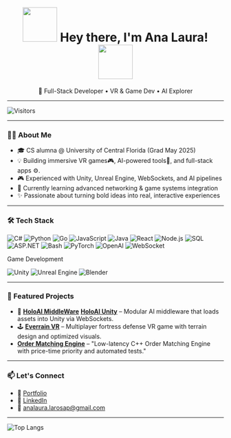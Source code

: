 
<!---
Wasasita/Wasasita is a ✨ special ✨ repository because its `README.md` (this file) appears on your GitHub profile.
You can click the Preview link to take a look at your changes.⭐


<h1 align="center"> <img align="left" width="100" height="100" src= https://github.com/Wasasita/Wasasita/assets/102564909/a2955519-d608-4e1d-a705-bc12a52f51c8>  Hey! Welcome to my GitHub Profile! <img align="right" width="100" height="100" src= https://github.com/Wasasita/Wasasita/assets/102564909/0033a79d-2b30-4c3c-ac0a-d88d4db83372> </h1>

<p align="center"> ⭐ I'm a Full Stack Software Developer in Process⭐ </p>

<p align="center">                   
 

</p>
--->

<h1 align="center">
  <img src="https://github.com/Wasasita/Wasasita/assets/102564909/a2955519-d608-4e1d-a705-bc12a52f51c8" width="80" />
  Hey there, I'm Ana Laura!
  <img src="https://github.com/Wasasita/Wasasita/assets/102564909/0033a79d-2b30-4c3c-ac0a-d88d4db83372" width="80" />
</h1>

<p align="center">🚀 Full-Stack Developer • VR & Game Dev • AI Explorer</p>

---

![Visitors](https://komarev.com/ghpvc/?username=Wasasita&style=flat-square&color=blue)

---

### 👩‍💻 About Me

- 🎓 CS alumna @ University of Central Florida (Grad May 2025)
- 💡 Building immersive VR games🎮, AI-powered tools🤖, and full-stack apps ⚙️.
- 🎮 Experienced with Unity, Unreal Engine, WebSockets, and AI pipelines
- 🌱 Currently learning advanced networking & game systems integration
- ✨ Passionate about turning bold ideas into real, interactive experiences

---

### 🛠 Tech Stack

![C#](https://img.shields.io/badge/-CSharp-239120?style=flat&logo=csharp)
![Python](https://img.shields.io/badge/-Python-3776AB?style=flat&logo=python)
![Go](https://img.shields.io/badge/-Go-00ADD8?style=flat&logo=go)
![JavaScript](https://img.shields.io/badge/-JavaScript-F7DF1E?style=flat&logo=javascript&logoColor=black)
![Java](https://img.shields.io/badge/-Java-007396?style=flat&logo=java)
![React](https://img.shields.io/badge/-React-20232A?style=flat&logo=react)
![Node.js](https://img.shields.io/badge/-Node.js-339933?style=flat&logo=node.js)
![SQL](https://img.shields.io/badge/-SQL-4479A1?style=flat&logo=postgresql)
![ASP.NET](https://img.shields.io/badge/-ASP.NET-5C2D91?style=flat&logo=dotnet)
![Bash](https://img.shields.io/badge/-Bash-4EAA25?style=flat&logo=gnu-bash)
![PyTorch](https://img.shields.io/badge/-PyTorch-EE4C2C?style=flat&logo=pytorch)
![OpenAI](https://img.shields.io/badge/-LLM%20APIs-412991?style=flat&logo=openai)
![WebSocket](https://img.shields.io/badge/-WebSocket-2C8EBB?style=flat&logo=websocket)

<p> Game Development</p>

![Unity](https://img.shields.io/badge/-Unity-000000?style=flat&logo=unity)
![Unreal Engine](https://img.shields.io/badge/-Unreal-313131?style=flat&logo=unrealengine)
![Blender](https://img.shields.io/badge/-Blender-F5792A?style=flat&logo=blender)

---

### 🌟 Featured Projects

- 🔧 [**HoloAI MiddleWare**](https://github.com/METIL-HoloAI/HoloTable-Middleware) [**HoloAI Unity**](https://github.com/IST-METIL/Novac2-Unity-SD) – Modular AI middleware that loads assets into Unity via WebSockets.
- 🕹 [**Everrain VR**](https://www.youtube.com/watch?v=nXHJNfEhYhY&ab_channel=elaine ) – Multiplayer fortress defense VR game with terrain design and optimized visuals.
- [**Order Matching Engine**](https://github.com/Wasasita/order-matching-engine) – "Low-latency C++ Order Matching Engine with price-time priority and automated tests."

---

### 📫 Let's Connect

- 🔗 [Portfolio](https://analauralarosap.wixstudio.com/softdev)
- 💼 [LinkedIn](https://linkedin.com/in/ana-larosa)
- 📧 analaura.larosap@gmail.com

---

![Top Langs](https://github-readme-stats.vercel.app/api/top-langs/?username=Wasasita&layout=compact&theme=tokyonight)



